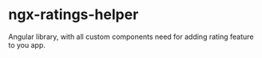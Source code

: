 # ngx-ratings-helper
Angular library, with all custom components need for adding rating feature to you app.
